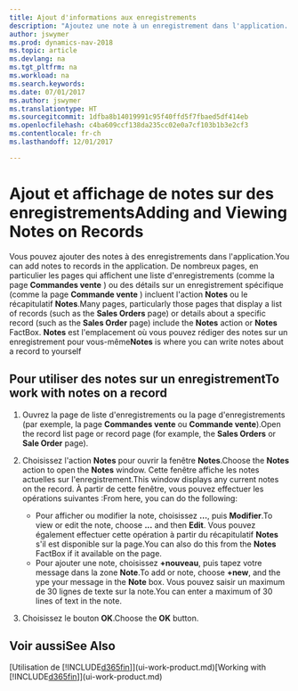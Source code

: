 ```yaml
---
title: Ajout d'informations aux enregistrements
description: "Ajoutez une note à un enregistrement dans l'application. Par exemple, si vous disposez d'informations supplémentaires sur une commande vente qui ne correspondent à aucun des champs de la commande vente, vous pouvez rédiger une procédure."
author: jswymer
ms.prod: dynamics-nav-2018
ms.topic: article
ms.devlang: na
ms.tgt_pltfrm: na
ms.workload: na
ms.search.keywords: 
ms.date: 07/01/2017
ms.author: jswymer
ms.translationtype: HT
ms.sourcegitcommit: 1dfba8b14019991c95f40ffd5f7fbaed5df414eb
ms.openlocfilehash: c4ba609ccf138da235cc02e0a7cf103b1b3e2cf3
ms.contentlocale: fr-ch
ms.lasthandoff: 12/01/2017

---
```

# <a name="adding-and-viewing-notes-on-records"></a><span data-ttu-id="5f3d3-104">Ajout et affichage de notes sur des enregistrements</span><span class="sxs-lookup"><span data-stu-id="5f3d3-104">Adding and Viewing Notes on Records</span></span>
 <span data-ttu-id="5f3d3-105">Vous <!--OnPrem and your colleagues -->pouvez ajouter des notes à des enregistrements dans l'application.</span><span class="sxs-lookup"><span data-stu-id="5f3d3-105">You <!--OnPrem and your colleagues -->can add notes to records in the application.</span></span> <span data-ttu-id="5f3d3-106">De nombreux pages, en particulier les pages qui affichent une liste d'enregistrements (comme la page **Commandes vente** ) ou des détails sur un enregistrement spécifique (comme la page **Commande vente** ) incluent l'action **Notes** ou le récapitulatif **Notes**.</span><span class="sxs-lookup"><span data-stu-id="5f3d3-106">Many pages, particularly those pages that display a list of records (such as the **Sales Orders** page) or details about a specific record (such as the **Sales Order** page) include the **Notes** action or **Notes** FactBox.</span></span> <span data-ttu-id="5f3d3-107">**Notes** est l'emplacement où vous pouvez rédiger des notes sur un enregistrement pour vous-même<!--OnPrem or others, and where you can view notes to you from others. For example, a note could be a general comment or processing instruction to your colleague, who can then respond to your note using their own **Notes**. Or, your colleague can add a note that gives you extra information about a sales order that is not covered by the information on the sales order. These notes and correspondences will follow the record as it is processed in the company.--></span><span class="sxs-lookup"><span data-stu-id="5f3d3-107">**Notes** is where you can write notes about a record to yourself<!--OnPrem or others, and where you can view notes to you from others. For example, a note could be a general comment or processing instruction to your colleague, who can then respond to your note using their own **Notes**. Or, your colleague can add a note that gives you extra information about a sales order that is not covered by the information on the sales order. These notes and correspondences will follow the record as it is processed in the company.--></span></span>

<!--OnPrem
> [!NOTE]  
>  You can only select one recipient of the note.-->  
  
## <a name="to-work-with-notes-on-a-record"></a><span data-ttu-id="5f3d3-108">Pour utiliser des notes sur un enregistrement</span><span class="sxs-lookup"><span data-stu-id="5f3d3-108">To work with notes on a record</span></span> 
  
1.  <span data-ttu-id="5f3d3-109">Ouvrez la page de liste d'enregistrements ou la page d'enregistrements (par exemple, la page **Commandes vente** ou **Commande vente**).</span><span class="sxs-lookup"><span data-stu-id="5f3d3-109">Open the record list page or record page (for example, the **Sales Orders** or **Sale Order** page).</span></span>  
  
    <!-- If **Notes** is not visible on the page, then you can customize the page to display the Notes FactBox. -->
  
2.  <span data-ttu-id="5f3d3-110">Choisissez l'action **Notes** pour ouvrir la fenêtre **Notes**.</span><span class="sxs-lookup"><span data-stu-id="5f3d3-110">Choose the **Notes** action to open the **Notes** window.</span></span> <span data-ttu-id="5f3d3-111">Cette fenêtre affiche les notes actuelles sur l'enregistrement.</span><span class="sxs-lookup"><span data-stu-id="5f3d3-111">This window displays any current notes on the record.</span></span> <span data-ttu-id="5f3d3-112">À partir de cette fenêtre, vous pouvez effectuer les opérations suivantes :</span><span class="sxs-lookup"><span data-stu-id="5f3d3-112">From here, you can do the following:</span></span>

    -   <span data-ttu-id="5f3d3-113">Pour afficher ou modifier la note, choisissez **…**, puis **Modifier**.</span><span class="sxs-lookup"><span data-stu-id="5f3d3-113">To view or edit the note, choose **...** and then **Edit**.</span></span> <span data-ttu-id="5f3d3-114">Vous pouvez également effectuer cette opération à partir du récapitulatif **Notes** s'il est disponible sur la page.</span><span class="sxs-lookup"><span data-stu-id="5f3d3-114">You can also do this from the **Notes** FactBox if it available on the page.</span></span>
    -   <span data-ttu-id="5f3d3-115">Pour ajouter une note, choisissez **+nouveau**, puis tapez votre message dans la zone **Note**.</span><span class="sxs-lookup"><span data-stu-id="5f3d3-115">To add or note, choose **+new**, and the ype your message in the **Note** box.</span></span> <span data-ttu-id="5f3d3-116">Vous pouvez saisir un maximum de 30 lignes de texte sur la note.</span><span class="sxs-lookup"><span data-stu-id="5f3d3-116">You can enter a maximum of 30 lines of text in the note.</span></span> 
  
<!-- 5.  In the **To** field, enter a user ID (your own or someone else’s) to indicate who the note is for.  
  
6.  Select the **Notify** field if you want to send a notification to the user in the **To** field. 
  
     If **Notify** is selected, the note will be sent as a notification to the user's **My Notifications** on the Role Center.  -->
  
3.  <span data-ttu-id="5f3d3-117">Choisissez le bouton **OK**.</span><span class="sxs-lookup"><span data-stu-id="5f3d3-117">Choose the **OK** button.</span></span>  

## <a name="see-also"></a><span data-ttu-id="5f3d3-118">Voir aussi</span><span class="sxs-lookup"><span data-stu-id="5f3d3-118">See Also</span></span>
<span data-ttu-id="5f3d3-119">[Utilisation de [!INCLUDE[d365fin](includes/d365fin_md.md)]](ui-work-product.md)</span><span class="sxs-lookup"><span data-stu-id="5f3d3-119">[Working with [!INCLUDE[d365fin](includes/d365fin_md.md)]](ui-work-product.md)</span></span>  
